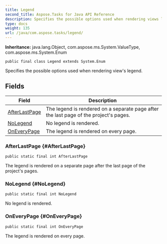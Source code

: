 ```yaml
---
title: Legend
second_title: Aspose.Tasks for Java API Reference
description: Specifies the possible options used when rendering views legend.
type: docs
weight: 135
url: /java/com.aspose.tasks/legend/
---
```


**Inheritance:**
java.lang.Object, com.aspose.ms.System.ValueType, com.aspose.ms.System.Enum
```
public final class Legend extends System.Enum
```

Specifies the possible options used when rendering view's legend.
## Fields

| Field | Description |
| --- | --- |
| [AfterLastPage](#AfterLastPage) | The legend is rendered on a separate page after the last page of the project's pages. |
| [NoLegend](#NoLegend) | No legend is rendered. |
| [OnEveryPage](#OnEveryPage) | The legend is rendered on every page. |
### AfterLastPage {#AfterLastPage}
```
public static final int AfterLastPage
```


The legend is rendered on a separate page after the last page of the project's pages.

### NoLegend {#NoLegend}
```
public static final int NoLegend
```


No legend is rendered.

### OnEveryPage {#OnEveryPage}
```
public static final int OnEveryPage
```


The legend is rendered on every page.

